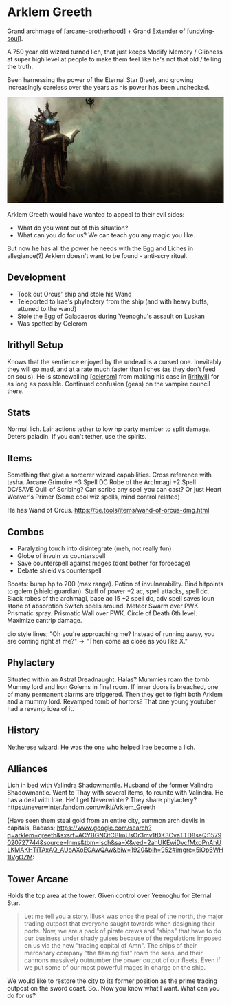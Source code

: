 # Arklem Greeth
Grand archmage of [[arcane-brotherhood]] + Grand Extender of [[undying-soul]].

A 750 year old wizard turned lich, that just keeps Modify Memory / Glibness at super high level at people to make them feel like he's not that old / telling the truth.

Been harnessing the power of the Eternal Star (Irae), and growing increasingly careless over the years as his power has been unchecked.

![](arklem.jpg)

Arklem Greeth would have wanted to appeal to their evil sides:
- What do you want out of this situation?
- What can you do for us? We can teach you any magic you like.

But now he has all the power he needs with the Egg and Liches in allegiance(?)
Arklem doesn't want to be found - anti-scry ritual.

## Development
- Took out Orcus' ship and stole his Wand
- Teleported to Irae's phylactery from the ship (and with heavy buffs, attuned to the wand)
- Stole the Egg of Galadaeros during Yeenoghu's assault on Luskan
- Was spotted by Celerom

## Irithyll Setup
Knows that the sentience enjoyed by the undead is a cursed one. Inevitably they will go mad, and at a rate much faster than liches (as they don't feed on souls).
He is stonewalling [[celerom]] from making his case in [[irithyll]] for as long as possible.
Continued confusion (geas) on the vampire council there.

## Stats
Normal lich.
Lair actions tether to low hp party member to split damage.
Deters paladin. If you can't tether, use the spirits.

## Items
Something that give a sorcerer wizard capabilities.
Cross reference with tasha.
Arcane Grimoire +3 Spell DC
Robe of the Archmagi +2 Spell DC/SAVE
Quill of Scribing? Can scribe any spell you can cast?
Or just Heart Weaver's Primer (Some cool wiz spells, mind control related)

He has Wand of Orcus.
https://5e.tools/items/wand-of-orcus-dmg.html

## Combos
- Paralyzing touch into disintegrate (meh, not really fun)
- Globe of invuln vs counterspell
- Save counterspell against mages (dont bother for forcecage)
- Debate shield vs counterspell

Boosts: bump hp to 200 (max range). Potion of invulnerability.
Bind hitpoints to golem (shield guardian).
Staff of power +2 ac, spell attacks, spell dc.
Black robes of the archmagi, base ac 15 +2 spell dc, adv spell saves
Ioun stone of absorption
Switch spells around. Meteor Swarm over PWK. Prismatic spray.
Prismatic Wall over PWK. Circle of Death 6th level.
Maximize cantrip damage.

dio style lines; "Oh you're approaching me? Instead of running away, you are coming right at me?" -> "Then come as close as you like X."

## Phylactery
Situated within an Astral Dreadnaught. Halas?
Mummies roam the tomb. Mummy lord and Iron Golems in final room.
If inner doors is breached, one of many permanent alarms are triggered.
Then they get to fight both Arklem and a mummy lord.
Revamped tomb of horrors? That one young youtuber had a revamp idea of it.

## History
Netherese wizard. He was the one who helped Irae become a lich.

## Alliances
Lich in bed with Valindra Shadowmantle.
Husband of the former Valindra Shadowmantle. Went to Thay with several items, to reunite with Valindra. He has a deal with Irae. He'll get Neverwinter? They share phylactery?
https://neverwinter.fandom.com/wiki/Arklem_Greeth

(Have seen them steal gold from an entire city, summon arch devils in capitals,
Badass; https://www.google.com/search?q=arklem+greeth&sxsrf=ACYBGNQtCBImUsOr3mv1tDK3CvaTTD8seQ:1579020727744&source=lnms&tbm=isch&sa=X&ved=2ahUKEwiDvcfMxoPnAhULKMAKHTiTAxAQ_AUoAXoECAwQAw&biw=1920&bih=952#imgrc=5iOp6WH1IVgOZM:

## Tower Arcane
Holds the top area at the tower. Given control over Yeenoghu for Eternal Star.

> Let me tell you a story. Illusk was once the peal of the north, the major trading outpost that everyone saught towards when designing their ports. Now, we are a pack of pirate crews and "ships" that have to do our business under shady guises because of the regulations imposed on us via the new "trading capital of Amn". The ships of their mercanary company "the flaming fist" roam the seas, and their cannons massively outnumber the power output of our fleets. Even if we put some of our most powerful mages in charge on the ship.

We would like to restore the city to its former position as the prime trading outpost on the sword coast. So.. Now you know what I want. What can you do for us?

[//begin]: # "Autogenerated link references for markdown compatibility"
[arcane-brotherhood]: ../factions/arcane-brotherhood "Arcane Brotherhood"
[undying-soul]: ../factions/undying-soul "Undying Soul"
[celerom]: celerom "Celerum"
[irithyll]: ../east/irithyll "Irithyll"
[//end]: # "Autogenerated link references"

